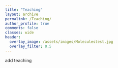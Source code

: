 ```yaml
---
title: "Teaching"
layout: archive
permalink: /Teaching/
author_profile: true
comments: false
classes: wide
header:
  overlay_image: /assets/images/Moleculestest.jpg
  overlay_filter: 0.5      
---
```

add teaching
